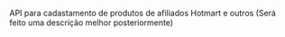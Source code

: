 API para cadastamento de produtos de afiliados Hotmart e outros
(Será feito uma descrição melhor posteriormente)